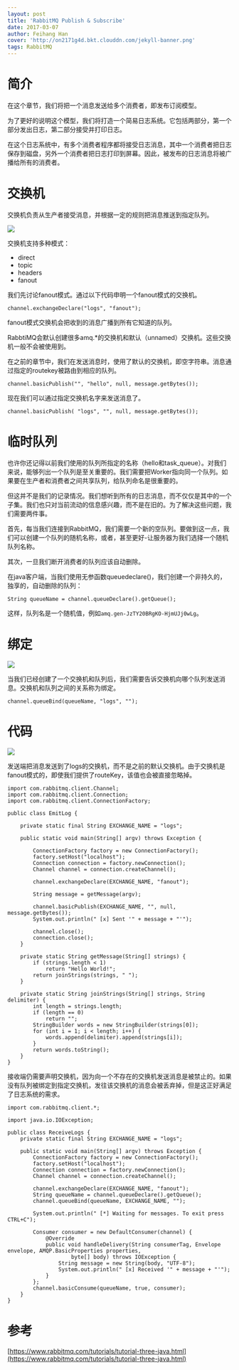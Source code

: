 ```yaml
---
layout: post
title: 'RabbitMQ Publish & Subscribe'
date: 2017-03-07
author: Feihang Han
cover: 'http://on2171g4d.bkt.clouddn.com/jekyll-banner.png'
tags: RabbitMQ
---
```


# 简介

在这个章节，我们将把一个消息发送给多个消费者，即发布订阅模型。

为了更好的说明这个模型，我们将打造一个简易日志系统。它包括两部分，第一个部分发出日志，第二部分接受并打印日志。

在这个日志系统中，有多个消费者程序都将接受日志消息，其中一个消费者把日志保存到磁盘，另外一个消费者把日志打印到屏幕。因此，被发布的日志消息将被广播给所有的消费者。

# 交换机

交换机负责从生产者接受消息，并根据一定的规则把消息推送到指定队列。

![](https://www.rabbitmq.com/img/tutorials/exchanges.png)

交换机支持多种模式：

* direct
* topic
* headers
* fanout

我们先讨论fanout模式。通过以下代码申明一个fanout模式的交换机。

```
channel.exchangeDeclare("logs", "fanout");
```

fanout模式交换机会把收到的消息广播到所有它知道的队列。

RabbtiMQ会默认创建很多amq.\*的交换机和默认（unnamed）交换机。这些交换机一般不会被使用到。

在之前的章节中，我们在发送消息时，使用了默认的交换机，即空字符串。消息通过指定的routekey被路由到相应的队列。

```
channel.basicPublish("", "hello", null, message.getBytes());
```

现在我们可以通过指定交换机名字来发送消息了。

```
channel.basicPublish( "logs", "", null, message.getBytes());
```

# 临时队列

也许你还记得以前我们使用的队列所指定的名称（hello和task\_queue）。对我们来说，能够列出一个队列是至关重要的。我们需要把Worker指向同一个队列。如果要在生产者和消费者之间共享队列，给队列命名是很重要的。

但这并不是我们的记录情况。我们想听到所有的日志消息，而不仅仅是其中的一个子集。我们也只对当前流动的信息感兴趣，而不是在旧的。为了解决这些问题，我们需要两件事。

首先，每当我们连接到RabbitMQ，我们需要一个新的空队列。要做到这一点，我们可以创建一个队列的随机名称，或者，甚至更好-让服务器为我们选择一个随机队列名称。

其次，一旦我们断开消费者的队列应该自动删除。

在java客户端，当我们使用无参函数queuedeclare\(\)，我们创建一个非持久的，独享的，自动删除的队列：

```
String queueName = channel.queueDeclare().getQueue();
```

这样，队列名是一个随机值，例如`amq.gen-JzTY20BRgKO-HjmUJj0wLg`。

# 绑定

![](https://www.rabbitmq.com/img/tutorials/bindings.png)

当我们已经创建了一个交换机和队列后，我们需要告诉交换机向哪个队列发送消息。交换机和队列之间的关系称为绑定。

```
channel.queueBind(queueName, "logs", "");
```

# 代码

![](https://www.rabbitmq.com/img/tutorials/python-three-overall.png)

发送端把消息发送到了logs的交换机，而不是之前的默认交换机。由于交换机是fanout模式的，即使我们提供了routeKey，该值也会被直接忽略掉。

```
import com.rabbitmq.client.Channel;
import com.rabbitmq.client.Connection;
import com.rabbitmq.client.ConnectionFactory;

public class EmitLog {

    private static final String EXCHANGE_NAME = "logs";

    public static void main(String[] argv) throws Exception {

        ConnectionFactory factory = new ConnectionFactory();
        factory.setHost("localhost");
        Connection connection = factory.newConnection();
        Channel channel = connection.createChannel();

        channel.exchangeDeclare(EXCHANGE_NAME, "fanout");

        String message = getMessage(argv);

        channel.basicPublish(EXCHANGE_NAME, "", null, message.getBytes());
        System.out.println(" [x] Sent '" + message + "'");

        channel.close();
        connection.close();
    }

    private static String getMessage(String[] strings) {
        if (strings.length < 1)
            return "Hello World!";
        return joinStrings(strings, " ");
    }

    private static String joinStrings(String[] strings, String delimiter) {
        int length = strings.length;
        if (length == 0)
            return "";
        StringBuilder words = new StringBuilder(strings[0]);
        for (int i = 1; i < length; i++) {
            words.append(delimiter).append(strings[i]);
        }
        return words.toString();
    }
}
```

接收端仍需要声明交换机，因为向一个不存在的交换机发送消息是被禁止的。如果没有队列被绑定到指定交换机，发往该交换机的消息会被丢弃掉，但是这正好满足了日志系统的需求。

```
import com.rabbitmq.client.*;

import java.io.IOException;

public class ReceiveLogs {
    private static final String EXCHANGE_NAME = "logs";

    public static void main(String[] argv) throws Exception {
        ConnectionFactory factory = new ConnectionFactory();
        factory.setHost("localhost");
        Connection connection = factory.newConnection();
        Channel channel = connection.createChannel();

        channel.exchangeDeclare(EXCHANGE_NAME, "fanout");
        String queueName = channel.queueDeclare().getQueue();
        channel.queueBind(queueName, EXCHANGE_NAME, "");

        System.out.println(" [*] Waiting for messages. To exit press CTRL+C");

        Consumer consumer = new DefaultConsumer(channel) {
            @Override
            public void handleDelivery(String consumerTag, Envelope envelope, AMQP.BasicProperties properties,
                    byte[] body) throws IOException {
                String message = new String(body, "UTF-8");
                System.out.println(" [x] Received '" + message + "'");
            }
        };
        channel.basicConsume(queueName, true, consumer);
    }
}
```

# 参考

[https://www.rabbitmq.com/tutorials/tutorial-three-java.html](https://www.rabbitmq.com/tutorials/tutorial-three-java.html)

